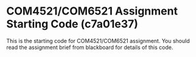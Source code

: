 # COM4521/COM6521 Assignment Starting Code (c7a01e37)

This is the starting code for COM4521/COM6521 assignment. You should read the assignment brief from blackboard for details of this code.
